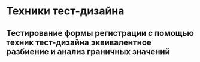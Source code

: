 # Техники тест-дизайна

## Тестирование формы регистрации с помощью техник тест-дизайна эквивалентное разбиение и анализ граничных значений

